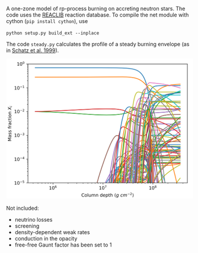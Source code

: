A one-zone model of rp-process burning on accreting neutron stars. The code uses the [REACLIB](https://groups.nscl.msu.edu/jina/reaclib/db/) reaction database. To compile the net module with cython (`pip install cython`), use

`python setup.py build_ext --inplace`

The code `steady.py` calculates the profile of a steady burning envelope (as in [Schatz et al. 1999](http://adsabs.harvard.edu/abs/1999ApJ...524.1014S)).

![abundances](abun.png)

Not included:

* neutrino losses
* screening
* density-dependent weak rates
* conduction in the opacity
* free-free Gaunt factor has been set to 1

